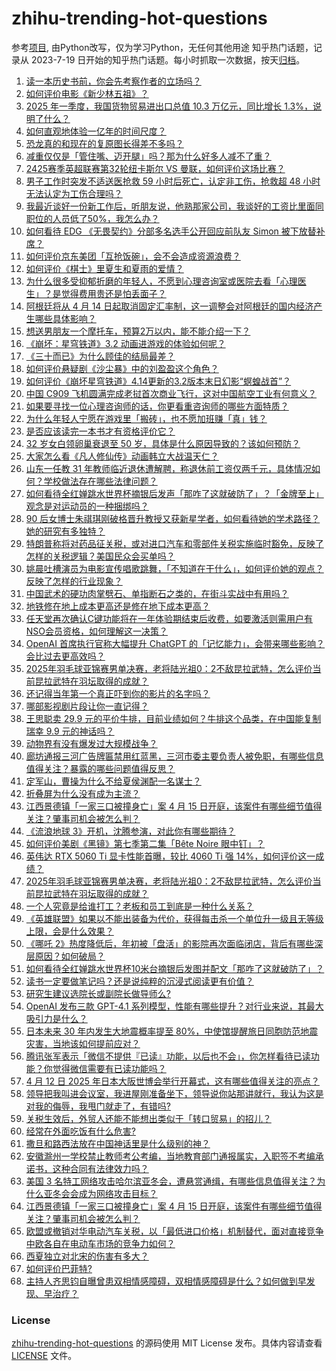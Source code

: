 # zhihu-trending-hot-questions
参考[项目](https://github.com/justjavac/zhihu-trending-hot-questions), 由Python改写，仅为学习Python，无任何其他用途
知乎热门话题，记录从 2023-7-19
日开始的知乎热门话题。每小时抓取一次数据，按天[归档](./data)。
<!-- BEGIN -->
<!-- 最后更新时间 2025-04-15 06:34:15.034680 -->
1. [读一本历史书前，你会先考察作者的立场吗？](https://www.zhihu.com/question/1895075035816878270)
1. [如何评价电影《新少林五祖》？](https://www.zhihu.com/question/289177782)
1. [2025 年一季度，我国货物贸易进出口总值 10.3 万亿元，同比增长 1.3%，说明了什么？](https://www.zhihu.com/question/1895071626137158618)
1. [如何直观地体验一亿年的时间尺度？](https://www.zhihu.com/question/360318374)
1. [恐龙真的和现在的复原图长得差不多吗？](https://www.zhihu.com/question/10215702819)
1. [减重仅仅是「管住嘴、迈开腿」吗？那为什么好多人减不了重？](https://www.zhihu.com/question/1894306211882566192)
1. [2425赛季英超联赛第32轮纽卡斯尔 VS 曼联，如何评价这场比赛？](https://www.zhihu.com/question/1894895282954696669)
1. [男子工作时突发不适送医抢救 59 小时后死亡，认定非工伤，抢救超 48 小时无法认定为工伤合理吗？](https://www.zhihu.com/question/1895125732969140749)
1. [我最近谈好一份新工作后，听朋友说，他熟那家公司，我谈好的工资比里面同职位的人员低了50%，我怎么办？](https://www.zhihu.com/question/1894692302003339406)
1. [如何看待 EDG 《无畏契约》分部多名选手公开回应前队友 Simon 被下放替补席？](https://www.zhihu.com/question/1895227381200937696)
1. [如何评价京东美团「互抢饭碗」，会不会造成资源浪费？](https://www.zhihu.com/question/1895073204680221476)
1. [如何评价《棋士》里夏生和夏雨的爱情？](https://www.zhihu.com/question/1894149245201806272)
1. [为什么很多受抑郁折磨的年轻人，不愿到心理咨询室或医院去看「心理医生」？是觉得费用贵还是怕丢面子？](https://www.zhihu.com/question/13256924393)
1. [阿根廷将从 4 月 14 日起取消固定汇率制，这一调整会对阿根廷的国内经济产生哪些具体影响？](https://www.zhihu.com/question/1894343390944032529)
1. [想送男朋友一个摩托车，预算2万以内，能不能介绍一下？](https://www.zhihu.com/question/1894804156922983618)
1. [《崩坏：星穹铁道》3.2 动画进游戏的体验如何呢？](https://www.zhihu.com/question/1893615724246828783)
1. [《三十而已》为什么顾佳的结局最差？](https://www.zhihu.com/question/521558496)
1. [如何评价悬疑剧《沙尘暴》中的刘盈盈这个角色？](https://www.zhihu.com/question/1890537133510469486)
1. [如何评价《崩坏星穹铁道》4.14更新的3.2版本末日幻影“螟蝗战首”？](https://www.zhihu.com/question/1895089335805654881)
1. [中国 C909 飞机圆满完成老挝首次商业飞行，这对中国航空工业有何意义？](https://www.zhihu.com/question/1890190584167257469)
1. [如果要寻找一位心理咨询师的话，你更看重咨询师的哪些方面特质？](https://www.zhihu.com/question/9166976509)
1. [为什么年轻人宁愿在游戏里「搬砖」，也不愿加班赚「真」钱？](https://www.zhihu.com/question/1894364795026780359)
1. [是否应该读完一本书才有资格评价它？](https://www.zhihu.com/question/1894014851711459479)
1. [32 岁女白领卵巢衰退至 50 岁，具体是什么原因导致的？该如何预防？](https://www.zhihu.com/question/1894457787448259078)
1. [大家怎么看《凡人修仙传》动画韩立大战温天仁？](https://www.zhihu.com/question/1893276039003763857)
1. [山东一任教 31 年教师临近退休遭解聘，称退休前工资仅两千元，具体情况如何？学校做法存在哪些法律问题？](https://www.zhihu.com/question/1888900102078325627)
1. [如何看待全红婵跳水世界杯摘银后发声「那咋了这就破防了」？「金牌至上」观念是对运动员的一种捆绑吗？](https://www.zhihu.com/question/1895076309681528954)
1. [90 后女博士朱祺琪刚破格晋升教授又获新星学者，如何看待她的学术路径？她的研究有多独特？](https://www.zhihu.com/question/1895125589066737468)
1. [特朗普称将对药品征关税，或对进口汽车和零部件关税实施临时豁免，反映了怎样的关税逻辑？美国民众会买单吗？](https://www.zhihu.com/question/1895377242571366994)
1. [姚晨吐槽演员为电影宣传唱歌跳舞，「不知道在干什么」，如何评价她的观点？反映了怎样的行业现象？](https://www.zhihu.com/question/1895102569887523437)
1. [中国武术的硬功肉掌劈石、单指断石之类的，在街斗实战中有用吗？](https://www.zhihu.com/question/1894701862944491165)
1. [地铁修在地上成本更高还是修在地下成本更高？](https://www.zhihu.com/question/1895177136853201749)
1. [任天堂再次确认C键功能将在一年体验期结束后收费，如要激活则需用户有NSO会员资格，如何理解这一决策？](https://www.zhihu.com/question/1893273139405873653)
1. [OpenAI 首席执行官称大幅提升 ChatGPT 的「记忆能力」，会带来哪些影响？会比过去更高效吗？](https://www.zhihu.com/question/1893993008153743818)
1. [2025年羽毛球亚锦赛男单决赛，老将陆光祖0：2不敌昆拉武特，怎么评价当前昆拉武特在羽坛取得的成就？](https://www.zhihu.com/question/1894833262616109293)
1. [还记得当年第一个真正吓到你的影片的名字吗？](https://www.zhihu.com/question/658832208)
1. [哪部影视剧片段让你一直记得？](https://www.zhihu.com/question/508650290)
1. [王思聪卖 29.9 元的平价牛排，目前业绩如何？牛排这个品类，在中国能复制瑞幸 9.9 元的神话吗？](https://www.zhihu.com/question/1894437224612881372)
1. [动物界有没有爆发过大规模战争？](https://www.zhihu.com/question/21729114)
1. [廊坊通报三河广告牌匾禁用红蓝黑，三河市委主要负责人被免职，有哪些信息值得关注？暴露的哪些问题值得反思？](https://www.zhihu.com/question/1895418848460661212)
1. [定军山，曹操为什么不给夏侯渊配一名谋士？](https://www.zhihu.com/question/1890396899456025699)
1. [折叠屏为什么没有成为主流？](https://www.zhihu.com/question/630261062)
1. [江西景德镇「一家三口被撞身亡」案 4 月 15 日开庭，该案件有哪些细节值得关注？肇事司机会被怎么判？](https://www.zhihu.com/question/1895400257870854022)
1. [《流浪地球 3》开机，沈腾参演，对此你有哪些期待？](https://www.zhihu.com/question/1895427386939511932)
1. [如何评价美剧《黑镜》第七季第二集「Bête Noire 眼中钉」？](https://www.zhihu.com/question/1894065695966339933)
1. [英伟达 RTX 5060 Ti 显卡性能首曝，较比 4060 Ti 强 14%，如何评价这一成绩？](https://www.zhihu.com/question/1894031290241615269)
1. [2025年羽毛球亚锦赛男单决赛，老将陆光祖0：2不敌昆拉武特，怎么评价当前昆拉武特在羽坛取得的成就？](https://www.zhihu.com/question/1894833262616109293)
1. [一个人究竟是给谁打工？老板和员工到底是一种什么关系？](https://www.zhihu.com/question/1895013953983198435)
1. [《英雄联盟》如果以不能出装备为代价，获得每击杀一个单位升一级且无等级上限，会是什么效果？](https://www.zhihu.com/question/1889660280553850276)
1. [《哪吒 2》热度降低后，年初被「盘活」的影院再次面临闭店，背后有哪些深层原因？如何破局？](https://www.zhihu.com/question/1894859639541163372)
1. [如何看待全红婵跳水世界杯10米台摘银后发图并配文「那咋了这就破防了」？](https://www.zhihu.com/question/1895076309681528954)
1. [读书一定要做笔记吗？还是说纯粹的沉浸式阅读更有价值？](https://www.zhihu.com/question/1895071357923976385)
1. [研究生建议选院长或副院长做导师么?](https://www.zhihu.com/question/1893003145753364280)
1. [OpenAI 发布三款 GPT-4.1 系列模型，性能有哪些提升？对行业来说，其最大吸引力是什么？](https://www.zhihu.com/question/1895385344054093802)
1. [日本未来 30 年内发生大地震概率提至 80%，中使馆提醒旅日同胞防范地震灾害，当地该如何提前应对？](https://www.zhihu.com/question/1895112178966689423)
1. [腾讯张军表示「微信不提供『已读』功能，以后也不会」，你怎样看待已读功能？你觉得微信需要有已读功能吗？](https://www.zhihu.com/question/1893328076038968900)
1. [4 月 12 日 2025 年日本大阪世博会举行开幕式，这有哪些值得关注的亮点？](https://www.zhihu.com/question/1894438782821966564)
1. [领导把我叫进会议室，我进屋刚准备坐下，领导说你站那讲就行，我认为这是对我的侮辱，我甩门就走了，有错吗?](https://www.zhihu.com/question/1895028989132785588)
1. [关税生效后，外贸人还能不能想出类似于「转口贸易」的招儿？](https://www.zhihu.com/question/1894040249681802329)
1. [经常在外面吃饭有什么危害?](https://www.zhihu.com/question/600903871)
1. [撒旦和路西法放在中国神话里是什么级别的神？](https://www.zhihu.com/question/664623144)
1. [安徽滁州一学校禁止教师考公考编，当地教育部门通报属实，入职签不考编承诺书，这种合同有法律效力吗？](https://www.zhihu.com/question/1895186534673637525)
1. [美国 3 名特工网络攻击哈尔滨亚冬会，遭悬赏通缉，有哪些信息值得关注？为什么亚冬会会成为网络攻击目标？](https://www.zhihu.com/question/1895402557909725481)
1. [江西景德镇「一家三口被撞身亡」案 4 月 15 日开庭，该案件有哪些细节值得关注？肇事司机会被怎么判？](https://www.zhihu.com/question/1895400257870854022)
1. [欧盟或撤销对华电动汽车关税，以「最低进口价格」机制替代，面对直接竞争中欧各自在电动车市场的竞争力如何？](https://www.zhihu.com/question/1895068506497704415)
1. [西夏独立对北宋的伤害有多大？](https://www.zhihu.com/question/1892394096020156788)
1. [如何评价巴菲特?](https://www.zhihu.com/question/401878405)
1. [主持人齐思钧自曝曾患双相情感障碍，双相情感障碍是什么？如何做到早发现、早治疗？](https://www.zhihu.com/question/1894704247506958176)
<!-- END -->
### License
[zhihu-trending-hot-questions](https://github.com/yaogengzhu/zhihu-trending-hot-questions)
的源码使用 MIT License 发布。具体内容请查看 [LICENSE](./LICENSE) 文件。
